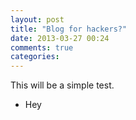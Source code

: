 ```yaml
---
layout: post
title: "Blog for hackers?"
date: 2013-03-27 00:24
comments: true
categories:
---
```

This will be a simple test.

* Hey